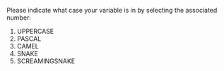 Please indicate what case your variable is in by selecting the 
associated number:
1. UPPERCASE
2. PASCAL
3. CAMEL
4. SNAKE
5. SCREAMINGSNAKE